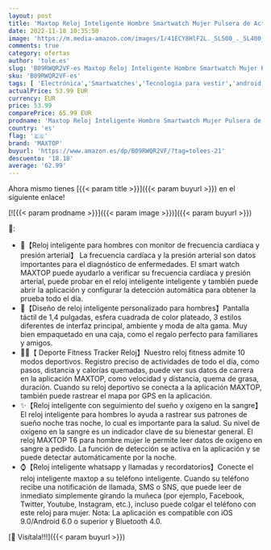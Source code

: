 ```yaml
---
layout: post
title: 'Maxtop Reloj Inteligente Hombre Smartwatch Mujer Pulsera de Actividad IP67 Impermeable con Monitor de Ritmo Cardíaco SpO2 Presión Arterial Monitor de Sueño Seguimiento Podómetro para Android iOS'
date: 2022-11-18 10:35:50
image: 'https://m.media-amazon.com/images/I/41ECY8HlF2L._SL500_._SL400_.jpg'
comments: true
category: ofertas
author: 'tole.es'
slug: 'B09RWQR2VF-es Maxtop Reloj Inteligente Hombre Smartwatch Mujer Pulsera...'
sku: 'B09RWQR2VF-es'
tags: [ 'Electrónica','Smartwatches','Tecnología para vestir','android','maxtop','🇪🇸', ]
actualPrice: 53.99 EUR
currency: EUR
price: 53.99
comparePrice: 65.99 EUR
prodname: 'Maxtop Reloj Inteligente Hombre Smartwatch Mujer Pulsera de Actividad IP67 Impermeable con Monitor de Ritmo Cardíaco SpO2 Presión Arterial Monitor de Sueño Seguimiento Podómetro para Android iOS'
country: 'es'
flag: '🇪🇸'
brand: 'MAXTOP'
buyurl: 'https://www.amazon.es/dp/B09RWQR2VF/?tag=tolees-21'
descuento: '18.18'
average: '62.99'
---
```


Ahora mismo tienes [{{< param title >}}]({{< param buyurl >}}) en el siguiente enlace!

[![{{< param prodname >}}]({{< param image >}})]({{< param buyurl >}})

🔎:

- 💖【Reloj inteligente para hombres con monitor de frecuencia cardíaca y presión arterial】 La frecuencia cardíaca y la presión arterial son datos importantes para el diagnóstico de enfermedades. El smart watch MAXTOP puede ayudarlo a verificar su frecuencia cardíaca y presión arterial, puede probar en el reloj inteligente inteligente y también puede abrir la aplicación y configurar la detección automática para obtener la prueba todo el día.
- 🎁【Diseño de reloj inteligente personalizado para hombres】Pantalla táctil de 1,4 pulgadas, esfera cuadrada de color plateado, 3 estilos diferentes de interfaz principal, ambiente y moda de alta gama. Muy bien empaquetado en una caja, como el regalo perfecto para familiares y amigos.
- 🏃‍♀️️【 Deporte Fitness Tracker Reloj】Nuestro reloj fitness admite 10 modos deportivos. Registro preciso de actividades de todo el día, como pasos, distancia y calorías quemadas, puede ver sus datos de carrera en la aplicación MAXTOP, como velocidad y distancia, quema de grasa, duración. Cuando su reloj deportivo se conecta a la aplicación MAXTOP, también puede rastrear el mapa por GPS en la aplicación.
- ✨【Reloj inteligente con seguimiento del sueño y oxígeno en la sangre】El reloj inteligente para hombres lo ayuda a rastrear sus patrones de sueño noche tras noche, lo cual es importante para la salud. Su nivel de oxígeno en la sangre es un indicador clave de su bienestar general. El reloj MAXTOP T6 para hombre mujer le permite leer datos de oxígeno en sangre a pedido. La función de detección se activa en la aplicación y se puede detectar automáticamente por la noche.
- ⌚【Reloj inteligente whatsapp y llamadas y recordatorios】Conecte el reloj inteligente maxtop a su teléfono inteligente. Cuando su teléfono recibe una notificación de llamada, SMS o SNS, que puede leer de inmediato simplemente girando la muñeca (por ejemplo, Facebook, Twitter, Youtube, Instagram, etc.), incluso puede colgar el teléfono con este reloj para mujer. Nota: La aplicación es compatible con iOS 9.0/Android 6.0 o superior y Bluetooth 4.0.

[🛒 Visítala!!!]({{< param buyurl >}})

